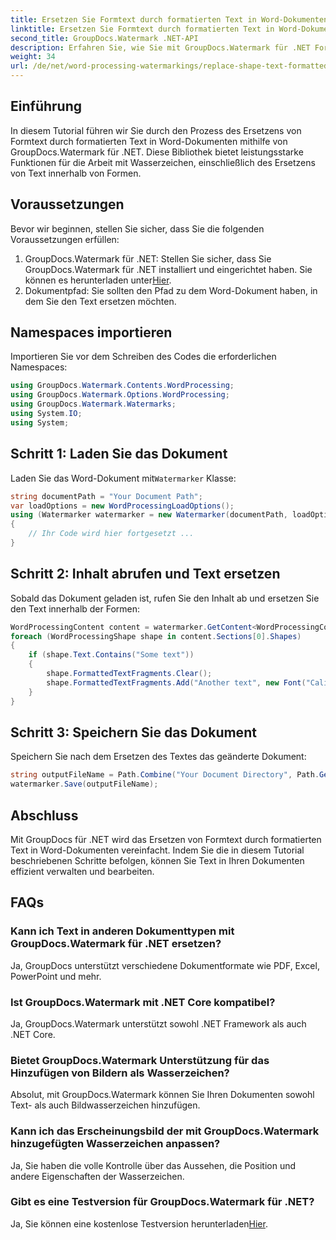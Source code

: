 ```yaml
---
title: Ersetzen Sie Formtext durch formatierten Text in Word-Dokumenten
linktitle: Ersetzen Sie Formtext durch formatierten Text in Word-Dokumenten
second_title: GroupDocs.Watermark .NET-API
description: Erfahren Sie, wie Sie mit GroupDocs.Watermark für .NET Formtext durch formatierten Text in Word-Dokumenten ersetzen. Ihre Dokumentbearbeitungsfunktionen mühelos.
weight: 34
url: /de/net/word-processing-watermarkings/replace-shape-text-formatted-text-word-docs/
---
```

## Einführung
In diesem Tutorial führen wir Sie durch den Prozess des Ersetzens von Formtext durch formatierten Text in Word-Dokumenten mithilfe von GroupDocs.Watermark für .NET. Diese Bibliothek bietet leistungsstarke Funktionen für die Arbeit mit Wasserzeichen, einschließlich des Ersetzens von Text innerhalb von Formen.
## Voraussetzungen
Bevor wir beginnen, stellen Sie sicher, dass Sie die folgenden Voraussetzungen erfüllen:
1.  GroupDocs.Watermark für .NET: Stellen Sie sicher, dass Sie GroupDocs.Watermark für .NET installiert und eingerichtet haben. Sie können es herunterladen unter[Hier](https://releases.groupdocs.com/Watermark/net/).
2. Dokumentpfad: Sie sollten den Pfad zu dem Word-Dokument haben, in dem Sie den Text ersetzen möchten.

## Namespaces importieren
Importieren Sie vor dem Schreiben des Codes die erforderlichen Namespaces:
```csharp
using GroupDocs.Watermark.Contents.WordProcessing;
using GroupDocs.Watermark.Options.WordProcessing;
using GroupDocs.Watermark.Watermarks;
using System.IO;
using System;
```
## Schritt 1: Laden Sie das Dokument
 Laden Sie das Word-Dokument mit`Watermarker` Klasse:
```csharp
string documentPath = "Your Document Path";
var loadOptions = new WordProcessingLoadOptions();
using (Watermarker watermarker = new Watermarker(documentPath, loadOptions))
{
    // Ihr Code wird hier fortgesetzt ...
}
```
## Schritt 2: Inhalt abrufen und Text ersetzen
Sobald das Dokument geladen ist, rufen Sie den Inhalt ab und ersetzen Sie den Text innerhalb der Formen:
```csharp
WordProcessingContent content = watermarker.GetContent<WordProcessingContent>();
foreach (WordProcessingShape shape in content.Sections[0].Shapes)
{
    if (shape.Text.Contains("Some text"))
    {
        shape.FormattedTextFragments.Clear();
        shape.FormattedTextFragments.Add("Another text", new Font("Calibri", 19, FontStyle.Bold), Color.Red, Color.Aqua);
    }
}
```
## Schritt 3: Speichern Sie das Dokument
Speichern Sie nach dem Ersetzen des Textes das geänderte Dokument:
```csharp
string outputFileName = Path.Combine("Your Document Directory", Path.GetFileName(documentPath));
watermarker.Save(outputFileName);
```

## Abschluss
Mit GroupDocs für .NET wird das Ersetzen von Formtext durch formatierten Text in Word-Dokumenten vereinfacht. Indem Sie die in diesem Tutorial beschriebenen Schritte befolgen, können Sie Text in Ihren Dokumenten effizient verwalten und bearbeiten.

## FAQs
### Kann ich Text in anderen Dokumenttypen mit GroupDocs.Watermark für .NET ersetzen?
Ja, GroupDocs unterstützt verschiedene Dokumentformate wie PDF, Excel, PowerPoint und mehr.
### Ist GroupDocs.Watermark mit .NET Core kompatibel?
Ja, GroupDocs.Watermark unterstützt sowohl .NET Framework als auch .NET Core.
### Bietet GroupDocs.Watermark Unterstützung für das Hinzufügen von Bildern als Wasserzeichen?
Absolut, mit GroupDocs.Watermark können Sie Ihren Dokumenten sowohl Text- als auch Bildwasserzeichen hinzufügen.
### Kann ich das Erscheinungsbild der mit GroupDocs.Watermark hinzugefügten Wasserzeichen anpassen?
Ja, Sie haben die volle Kontrolle über das Aussehen, die Position und andere Eigenschaften der Wasserzeichen.
### Gibt es eine Testversion für GroupDocs.Watermark für .NET?
 Ja, Sie können eine kostenlose Testversion herunterladen[Hier](https://releases.groupdocs.com/).